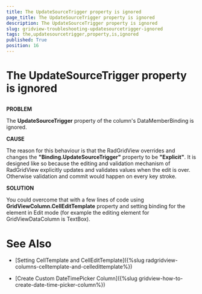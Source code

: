 ```yaml
---
title: The UpdateSourceTrigger property is ignored
page_title: The UpdateSourceTrigger property is ignored
description: The UpdateSourceTrigger property is ignored
slug: gridview-troubleshooting-updatesourcetrigger-ignored
tags: the,updatesourcetrigger,property,is,ignored
published: True
position: 16
---
```


# The UpdateSourceTrigger property is ignored



## 

__PROBLEM__

The __UpdateSourceTrigger__ property of the column's DataMemberBinding is ignored.
        



__CAUSE__

The reason for this behaviour is that the RadGridView overrides and changes the __"Binding.UpdateSourceTrigger"__ property to be __"Explicit"__. It is designed like so because the editing and validation mechanism of RadGridView explicitly updates and validates values when the edit is over. Otherwise validation and commit would happen on every key stroke.
        



__SOLUTION__

You could overcome that with a few lines of code using __GridViewColumn.CellEditTemplate__ property and setting binding for the element in Edit mode (for example the editing element for GridViewDataColumn is TextBox).
        



# See Also

 * [Setting CellTemplate and CellEditTemplate]({%slug radgridview-columns-celltemplate-and-celledittemplate%})

 * [Create Custom DateTimePicker Column]({%slug gridview-how-to-create-date-time-picker-column%})

